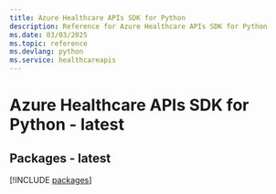 ```yaml
---
title: Azure Healthcare APIs SDK for Python
description: Reference for Azure Healthcare APIs SDK for Python
ms.date: 03/03/2025
ms.topic: reference
ms.devlang: python
ms.service: healthcareapis
---
```

# Azure Healthcare APIs SDK for Python - latest
## Packages - latest
[!INCLUDE [packages](healthcare-apis-index.md)]